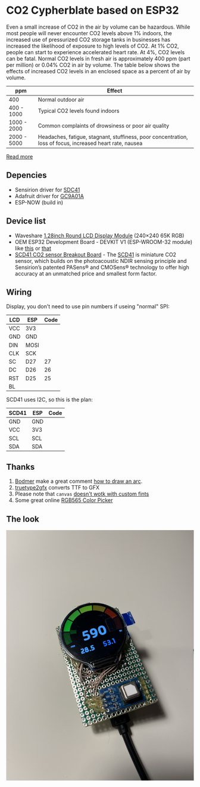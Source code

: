 # CO2 Cypherblate based on ESP32

Even a small increase of CO2 in the air by volume can be hazardous. While most people will never encounter CO2 levels above 1% indoors, the increased use of pressurized CO2 storage tanks in businesses has increased the likelihood of exposure to high levels of CO2. At 1% CO2, people can start to experience accelerated heart rate. At 4%, CO2 levels can be fatal. Normal CO2 levels in fresh air is approximately 400 ppm (part per million) or 0.04% CO2 in air by volume. The table below shows the effects of increased CO2 levels in an enclosed space as a percent of air by volume.

| ppm | Effect |
| ---- | ------ |
| 400 | Normal outdoor air |
| 400 - 1000 | Typical CO2 levels found indoors |
| 1000 - 2000 | Common complaints of drowsiness or poor air quality |
| 2000 - 5000 | Headaches, fatigue, stagnant, stuffiness, poor concentration, loss of focus, increased heart rate, nausea |

[Read more](https://www.co2meter.com/blogs/news/carbon-dioxide-indoor-levels-chart)


## Depencies

* Sensirion driver for [SDC41](https://github.com/Sensirion/arduino-i2c-scd4x/tree/master)
* Adafruit driver for [GC9A01A](https://github.com/adafruit/Adafruit_GC9A01A/tree/main)
* ESP-NOW (build in)

## Device list

* Waveshare [1.28inch Round LCD Display Module](https://www.waveshare.com/1.28inch-lcd-module.htm) (240×240 65K RGB)
* OEM ESP32 Development Board - DEVKIT V1 (ESP-WROOM-32 module) like [this](https://grobotronics.com/esp32-development-board-devkit-v1.html?sl=en) or [that](https://einstronic.com/product/esp32-devkit-v1/)
* [SCD41 CO2 sensor Breakout Board](https://tasmota.github.io/docs/SCD4x/#first-installation) - The [SCD41](https://sensirion.com/products/catalog/SCD41) is miniature CO2 sensor, which builds on the photoacoustic NDIR sensing principle and Sensirion’s patented PASens® and CMOSens® technology to offer high accuracy at an unmatched price and smallest form factor. 

## Wiring

Display, you don't need to use pin numbers if useing "normal" SPI:

| LCD | ESP | Code |
| ---- | ---- | ---- |
| VCC | 3V3 |  |
| GND | GND |  |
| DIN | MOSI |  |
| CLK | SCK |  |
| SC  | D27 | 27 |
| DC  | D26 | 26 |
| RST | D25 | 25 |
| BL  | | |

SCD41 uses I2C, so this is the plan:

| SCD41 | ESP | Code |
| ---- | ---- | ---- |
| GND | GND |  |
| VCC | 3V3 |  |
| SCL | SCL |  |
| SDA | SDA |  |

## Thanks 

1. [Bodmer](https://github.com/Bodmer) make a great comment [how to draw an arc](https://forum.arduino.cc/t/adafruit_gfx-fillarc/397741/7?u=katurov).
2. [truetype2gfx](https://rop.nl/truetype2gfx/) converts TTF to GFX
3. Please note that ```canvas``` [doesn't wotk with custom fints](https://learn.adafruit.com/adafruit-gfx-graphics-library/minimizing-redraw-flicker)
4. Some great online [RGB565 Color Picker](https://rgbcolorpicker.com/565)

## The look

![](Assets/IMG_3511.jpeg)
